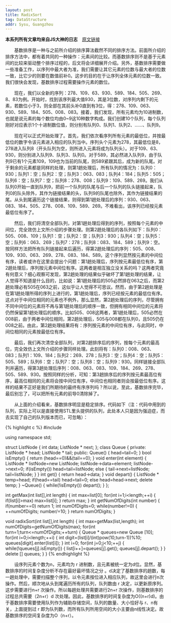 ```yaml
---
layout: post
title: RadixSort
tag: DataStructure
addr: Sysu, Guangzhou
---
```


**本系列所有文章均来自JS大神的日志**　[原文链接](http://user.qzone.qq.com/1033932438/blog/1390204892)

　　基数排序是一种与之前所介绍的排序算法截然不同的排序方法。前面所介绍的排序方法中，都有着共同的一种操作：元素间的比较。而基数排序则不是基于元素间的比较来驱动整个排序过程的，后文将会详细展开介绍。另外，基数排序需要做一些准备工作，以序列中最大者为准，我们需要让其它元素的位数与最大者的位数一致，比它少的则要在数值前补0。这步的目的在于让序列全体元素的位数一致。我们很快会发现，基数排序过程需要操作元素的数位。

　　现在，我们以全新的序列：278、109、63、930、589、184、505、269、8、83为例。开始时，找到该序列最大值930，其是3位数，对序列内剩下的元素，若数位小于3，则全部在其前头补0直到有3位，得：278、109、063、930、589、184、505、008、083。接着，我们发现，所有元素均为10进制数，也就是说元素的每个数位均由0~9这10种数字构成。我们创建10个队列，每个队列刚好对应表示1个十进制数位值，则分别有队列0、队列1、队列2、……、队列9。

　　现在可以正式开始处理了。首先，我们依次看序列所有元素的最低位，并按最低位的数字令该元素进入相应的队列当中。序列头个元素为278，其最低位是8，278进入队列8（开头队列为空，则所进入元素将成为队列头）。对于109、63、930，则分别进入队列9、队列3、队列0。对于589，其必然进入队列9，由于队列9已有1个元素109，109也为当前的队尾，则589紧跟其后，成为新的队尾。对于剩余的元素都是同样的处理，则第1趟处理后，所有队列的情况为：队列0：930；队列1：空；队列2：空；队列3：063、083；队列4：184；队列5：505；队列6：空；队列7：空；队列8：278、008；队列9：109、589、269。我们从队列0开始一直到队列9，把前一个队列的队尾与后一个队列的队头链接起来，队列0的队头除外，其作为链接结果的头，队列9的队尾也除外，其作为链接结果的尾。从头到尾遍历这个链接结果，则得到第1趟处理后的序列：930、063、083、184、505、278、008、109、589、269。不难看出，该序列已经按元素最低位有序了。

　　然后，我们将清空全部队列，对第1趟处理后得到的序列，按照每个元素的中间位，完全效仿上文所介绍的步骤处理。则第2趟处理后的各队列如下：队列0：505、008、109；队列1：空；队列2：空；队列3：930；队列4：空；队列5：空；队列6：063、269；队列7：278；队列8：083、184、589；队列9：空。按同样方法把所有队列链接起来后遍历，得第2趟处理后的序列：505、008、109、930、063、269、278、083、184、589。这个序列显然按元素的中间位有序，读者或许在这里会提出个问题：第1趟处理后，序列按元素最低位有序，第2趟处理后，序列按元素中间位有序。这两者是相互独立没关系的吗？这两者究竟有何意义？细心观察可发现，第2趟处理的结果似乎破坏了第1趟处理的结果，让人觉得不知道是什么目的，比如说：第1趟处理后的505必然排在063之后，而第2趟处理必有505在063之前，这似乎让人觉得不可思议。然而，由于第2趟处理是在第1趟处理所得的序列上进行的，第1趟处理后，序列已经按元素的最低位有序。这点对于中间位相同的元素也不例外，那么显然，第2趟处理后的序列，尽管拥有不同中间位的元素将不再与第1趟处理后的顺序一致，但拥有相同中间位的元素将仍然保留第1趟处理后的顺序。比如505、008这两者，第1趟处理后，505必然在008前，由于两者中间位相同，第2趟处理后，505与008都在队列0，且505仍在008之前。由此，第2趟处理结果将有：序列按元素的中间位有序，与此同时，中间位相同的元素按最低位有序。

　　最后，我们再次清空全部队列，对第2趟排序后的序列，按每个元素的最高位，完全效仿上文所介绍的步骤同样处理。此刻将有：队列0：008、063、083；队列1：109、184；队列2：269、278；队列3：空；队列4：空；队列5：505、589；队列6：空；队列7：空；队列8：空；队列9：930。同样链接全部队列并遍历，得第3趟处理后序列：008、063、083、109、184、269、278、505、589、930。按照同样的分析，可知：第3趟排序后的序列按元素最高位有序，最高位相同的元素将会按中间位有序，中间位也相同者则会按最低位有序。这样的结果不正好是我们所期待的最终有序序列吗？所以说，至此，基数排序完毕，最后别忘了，可以把所有元素的前导0清除掉了。

　　从上面的介绍看来，基数排序明显是稳定排序。代码如下（注：代码中用到的队列，实际上可以是直接使用STL里头提供的队列，此处本人只是因为强迫症，而去实现了自己的队列版本而已，可忽略）：

{% highlight c %}
#include <cmath>

using namespace std;

struct ListNode
{
    int data;
    ListNode * next;
};
class Queue
{
    private:
        ListNode * head;
        ListNode * tail;
    public:
        Queue()
        {
            head=tail=0;
        }
        bool isEmpty()
        {
            return (head==0)&&(tail==0);
        }
        void enter(int element)
        {
            ListNode * listNode=new ListNode;
            listNode->data=element;
            listNode->next=0;
            if(isEmpty()) head=tail=listNode;
            else
            {
                    tail->next=listNode;
                    tail=listNode;
            }
        }
        int get()
        {
            return head->data;
        }
        void depart()
        {
            ListNode * temp=head;
            if(head==tail) head=tail=0;
            else head=head->next;
            delete temp;
        }
        ~Queue()
        {
            while(!isEmpty()) depart();
        }
};

int getMax(int list[],int length)
{
    int max=list[0];
    for(int i=1;i<length;++i)
    {
        if(list[i]>max) max=list[i];
    }
    return max;
}
int getNumOfDigits(int number)
{
    if(number==0) return 1;
    int numOfDigits=0;
    while(number!=0)
    {
        ++numOfDigits;
        number/=10;
    }
    return numOfDigits;
}

void radixSort(int list[],int length)
{
    int max=getMax(list,length);
    int numOfDigits=getNumOfDigits(max);
    for(int turn=1;turn<=numOfDigits;++turn)
    {
        Queue * queues=new Queue [10];
        for(int i=0;i<length;++i)
        {
            int digit=(list[i]/(int)pow(10,turn-1))%10;
            queues[digit].enter(list[i]);
        }
        int i=0;
        for(int j=0;j<10;++j)
        {
            while(!queues[j].isEmpty())
            {
                list[i++]=queues[j].get();
                queues[j].depart();
            }
        }
        delete [] queues;
    }
}
{% endhighlight %}

　　设序列元素个数为n，元素均为 r 进制数，且元素被统一定为d位。显然，基数排序的时间复杂度分析不存在最好最坏情况之分 。d决定了基数排序的趟数，每一趟处理中，需要扫描整个序列，以令元素按位进入相应队列，故这里会进行n次操作。然后，顺次地从头到尾遍历所有的队列，队列数由 r 决定，以更新原序列。这步需要进行n+r 次操作。所以每趟处理共需要进行2n+r 次操作，则基数排序的过程总共需要（2n+r）d 次处理。因此，基数排序的时间复杂度为O((n+r)d)。由于基数排序需要使用队列作为辅助存储空间，队列的数量、大小恰好与 r、n有关，上面提到过 r 即为队列数，而所有队列所用空间的大小主要由n线性决定。故基数排序的空间复杂度为O（n+r）。